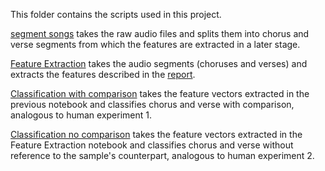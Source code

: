 This folder contains the scripts used in this project.

[segment songs](https://github.com/tvdhout/ANMCproject/blob/master/scripts/Segment%20songs.ipynb) takes the raw audio files and splits them into chorus and verse segments from which the features are extracted in a later stage.

[Feature Extraction](https://github.com/tvdhout/ANMCproject/blob/master/scripts/Feature%20Extraction.ipynb) takes the audio segments (choruses and verses) and extracts the features described in the [report](https://github.com/tvdhout/ANMCproject/blob/master/Report.pdf).

[Classification with comparison](https://github.com/tvdhout/ANMCproject/blob/master/scripts/Classification%20with%20comparison.ipynb) takes the feature vectors extracted in the previous notebook and classifies chorus and verse with comparison, analogous to human experiment 1.

[Classification no comparison](https://github.com/tvdhout/ANMCproject/blob/master/scripts/Classification%20no%20comparison.ipynb) takes the feature vectors extracted in the Feature Extraction notebook and classifies chorus and verse without reference to the sample's counterpart, analogous to human experiment 2.
